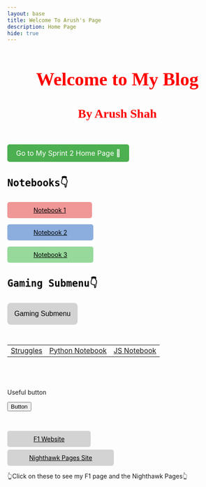 ```yaml
---
layout: base
title: Welcome To Arush's Page
description: Home Page
hide: true
---
```




<center>
<h1 style="color:red; font-family:'Times New Roman', monospace; font-weight:bold; font-size: 3em;">Welcome to My Blog</h1>
</center>

<center>
<h3 style="color:red; font-family:'Times New Roman', monospace; font-weight:semi bold; font-size: 2em;">By Arush Shah</h3>

</center>

<div style="padding-top: 12px;">
<!-- for more space above button-->
</div>

<a href="sprint2home.html" style="display: inline-block; padding: 10px 20px; font-size: 16px; color: white; background-color: #4CAF50; text-align: center; text-decoration: none; border-radius: 5px;">Go to My Sprint 2 Home Page 🚀</a>

<h3 style="color:black; font-family:'Calibri', monospace; font-weight:bold; font-size: 1.6em;">Notebooks👇</h3>

<div>

<a href="notebook1" style="display: inline-block; padding: 10px 60px; background-color: #f09797; color: black; text-decoration: underline; border-radius: 5px;">Notebook 1</a>

<a href="notebook2" style="display: inline-block; padding: 10px 60px; background-color: #8caede; color: black; text-decoration: underline; border-radius: 5px;">Notebook 2</a>

<a href="notebook3" style="display: inline-block; padding: 10px 60px; background-color: #96d99b; color: black; text-decoration: underline; border-radius: 5px;">Notebook 3</a>

</div>

<h3 style="color:black; font-family:'Calibri', monospace; font-weight:bold; font-size: 1.6em;">Gaming Submenu👇</h3>
<style>
  .dropdown {
    position: relative;
    display: inline-block;
  }
  .dropdown-content {
    display: none;
    position: absolute;
    background-color: #F9F9F9;
    box-shadow: 0px 8px 16px 0px rgba(0,0,0,0.2);
    min-width: 160px;
    z-index: 1;
  }
  .dropdown-content a {
    color: black;
    padding: 12px 16px;
    text-decoration: none;
    display: block;
    border-radius: 5px;
    margin: 5px;
  }
  .dropdown-content a:hover {
    background-color: #ddd;
  }
  .dropdown:hover .dropdown-content {
    display: block;
  }
  .dropdown:hover .dropdown-button {
    background-color: #3E8E41;
  }
</style>

<div class="dropdown">
  <button class="dropdown-button" style="background-color: #D3D3D3; color: black; padding: 16px; font-size: 16px; border: none; cursor: pointer; border-radius: 8px;">
    Gaming Submenu
  </button>
  <div class="dropdown-content">
    <a href="cookie.html" style="background-color: #f09797; color: white;">Cookie Clicker</a>
    <a href="calculator.html" style="background-color: #8caede; color: white;">Calculator</a>
    <a href="snake.html" style="background-color: #96d99b; color: white;">Snake Game</a>
  </div>
</div>


<!-- notebook buttons -->
<div style="padding-top: 30px;">
<table>
    <tr>
        <td><a href="{{site.baseurl}}/struggle/">Struggles</a></td>
        <td><a href="{{site.baseurl}}/pythonnb/">Python Notebook</a></td>
        <td><a href="{{site.baseurl}}/jsnb/">JS Notebook</a></td>
 </tr>
</table>
</div>
<!-- button code -->




<div style="padding-top: 42px;">
<p>Useful button</p>
<button>Button</button>



<div style="padding-top: 45px;">
<a href="https://www.formula1.com/" style="display: inline-block; padding: 10px 60px; background-color: #D3D3D3; color: black; text-decoration: underline; border-radius: 5px;">F1 Website</a>
<!-- division and first a tag that goes to f1 page. a tag has padding to make it bigger and style(like color and text color, underline, etc) -->
</div>

<div style="padding-top: 6px;">
<a href="https://nighthawkcoders.github.io/portfolio_2025/" style="display: inline-block; padding: 10px 50px; background-color: #D3D3D3; color: black; text-decoration: underline; border-radius: 5px;">Nighthawk Pages Site</a>
<!-- division and second a tag that goes to about page. a tag has padding to make it bigger and style(like color and text color, underline, etc) -->
</div>

<p>👆Click on these to see my F1 page and the Nighthawk Pages👆</p>




<style>
  img {
    position: fixed;
    bottom: 0;
    left: 0;
    width: 120px;
    height: 120px;
    animation: walk 10s linear infinite;
  }
  @keyframes walk {
    from { transform: translateX(-100%); }
    to { transform: translateX(100vw); }
  }
</style>



<script src="https://utteranc.es/client.js"
        repo="arushah2007/arushStudent"
        issue-term="pathname"
        theme="github-dark"
        crossorigin="anonymous"
        async>
    </script> 

    